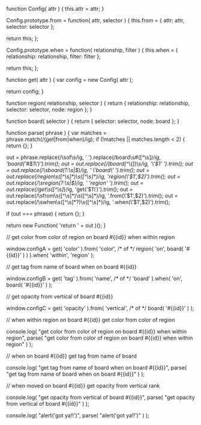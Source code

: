 function Config( attr ) {
  this.attr = attr;
}

Config.prototype.from = function( attr, selector ) {
  this.from = {
    attr: attr,
    selector: selector
  };

  return this;
};

Config.prototype.when = function( relationship, filter ) {
  this.when = {
    relationship: relationship,
    filter: filter
  };

  return this;
};


function get( attr ) {
  var config = new Config( attr );

  return config;
}

function region( relationship, selector ) {
    return {
      relationship: relationship,
      selector: selector,
      node: region
    };
}

function board( selector ) {
    return {
      selector: selector,
      node: board
    };
}

function parse( phrase ) {
  var matches = phrase.match(/(get|from|when)/ig);
  if (!matches || matches.length < 2) {
    return {};
  }

  out = phrase.replace(/\sof\s/ig, ' ').replace(/board\s#([^\s]*)/ig, 'board(\'#$1\')').trim();
  out = out.replace(/(board[^\(])\s/ig, '\'$1\' ').trim();
  out = out.replace(/\sboard(?:\s|$)/ig, ' \'board\' ').trim();
  out = out.replace(/region\s([^\s]*)\s([^\s]*)/ig, 'region(\'$1\',$2)').trim();
  out = out.replace(/\sregion(?:\s|$)/ig, ' \'region\' ').trim();
  out = out.replace(/get\s([^\s]*)/ig, 'get(\'$1\')').trim();
  out = out.replace(/\sfrom\s([^\s]*)\s([^\s]*)/ig, '.from(\'$1\',$2)').trim();
  out = out.replace(/\swhen\s([^\s]*?)\s([^\s]*)/ig, '.when(\'$1\',$2)').trim();

  if (out === phrase) {
    return {};
  }

  return new Function( 'return ' + out )();
}


// get color from color of region on board #{{id}} when within region

window.configA =
  get( 'color' ).from( 'color', /* of */ region( 'on', board( '#{{id}}' ) ) ).when( 'within', 'region' );

// get tag from name of board when on board #{{id}}

window.configB =
  get( 'tag' ).from( 'name', /* of */ 'board' ).when( 'on', board( '#{{id}}' ) );

// get opacity from vertical of board #{{id}}

window.configC =
  get( 'opacity' ).from( 'vertical', /* of */ board( '#{{id}}' ) );

// when within region on board #{{id}} get color from color of region

console.log(
    "get color from color of region on board #{{id}} when within region",
    parse( "get color from color of region on board #{{id}} when within region" )
);

// when on board #{{id}} get tag from name of board

console.log(
    "get tag from name of board when on board #{{id}}",
    parse( "get tag from name of board when on board #{{id}}" )
);

// when moved on board #{{id}} get opacity from vertical rank

console.log(
    "get opacity from vertical of board #{{id}}",
    parse( "get opacity from vertical of board #{{id}}" )
);

console.log(
    "alert('got ya!!')",
    parse( "alert('got ya!!')" )
);
